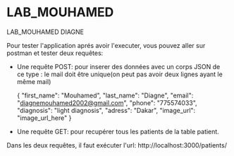 # LAB_MOUHAMED
LAB_MOUHAMED DIAGNE


Pour tester l'application aprés avoir l'executer, vous pouvez aller sur postman et tester deux requêtes:

- Une requête POST: pour inserer des données avec un corps JSON de ce type : le mail doit être unique(on peut pas avoir deux lignes ayant le même mail)


  {
  "first_name": "Mouhamed",
  "last_name": "Diagne",
  "email": "diagnemouhamed2002@gmail.com",
  "phone": "775574033",
  "diagnosis": "light diagnosis",
  "adress": "Dakar",
  "image_url": "image_url_here"
}



- Une requête GET: pour recupérer tous les patients de la table patient.

Dans les deux requêtes, il faut exécuter l'url: http://localhost:3000/patients/



